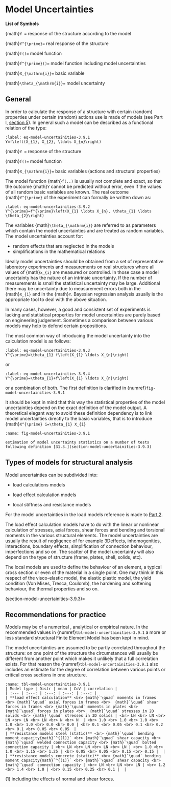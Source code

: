 # Model Uncertainties

**List of Symbols**

{math}`Y =` response of the structure according to the model

{math}`Y^{\prime}=` real response of the structure

{math}`f()=` model function

{math}`f^{\prime}()=` model function including model uncertainties

{math}`X_{\mathrm{i}}=` basic variable

{math}`\theta_{\mathrm{i}}=` model uncertainty

## General

In order to calculate the response of a structure with certain (random) properties under certain (random) actions use is made of models (see Part I, [section 5](../part-01/models-for-physical-behaviour.md)). In general such a model can be described as a functional relation of the type:

```{math}
:label: eq-model-uncertainities-3.9.1
Y=f\left(X_{1}, X_{2}, \ldots X_{n}\right)
```

{math}`Y =`  response of the structure

{math}`f()=` model function

{math}`X_{\mathrm{i}}=` basic variables (actions and structural properties)

The model function {math}`f(..)` is usually not complete and exact, so that the outcome {math}`Y` cannot be predicted without error, even if the values of all random basic variables are known. The real outcome {math}`Y^{\prime}` of the experiment can formally be written down as:

```{math}
:label: eq-model-uncertainities-3.9.2
Y^{\prime}=f^{\prime}\left(X_{1} \ldots X_{n}, \theta_{1} \ldots \theta_{2}\right)
```

The variables {math}`\theta_{\mathrm{i}}` are referred to as parameters which contain the model uncertainties and are treated as random variables. The model uncertainties account for:

- random effects that are neglected in the models
- simplifications in the mathematical relations

Ideally model uncertainties should be obtained from a set of representative laboratory experiments and measurements on real structures where all values of {math}`x_{i}` are measured or controlled. In those case a model uncertainty has the nature of an intrinsic uncertainty. If the number of measurements is small the statistical uncertainty may be large. Additional there may be uncertainty due to measurement errors both in the {math}`X_{i}` and in the {math}`Y`. Bayesian regressian analysis usually is the appropriate tool to deal with the above situation.

In many cases, however, a good and consistent set of experiments is lacking and statistical properties for model uncertainties are purely based on engineering judgement. Sometimes a comparison between various models may help to defend certain propositions.

The most common way of introducing the model uncertainty into the calculation model is as follows:

```{math}
:label: eq-model-uncertainities-3.9.3
Y^{\prime}=\theta_{1} f\left(X_{1} \ldots X_{n}\right)
```

or

```{math}
:label: eq-model-uncertainities-3.9.4
Y^{\prime}=\theta_{1}+f\left(X_{1} \ldots X_{n}\right)
```

or a combination of both. The first definition is clarified in {numref}`fig-model-uncertainities-3.9.1`

It should be kept in mind that this way the statistical properties of the model uncertainties depend on the exact definition of the model output. A theoretical elegant way to avoid these definition dependency is to link model uncertainties directly to the basic variables, that is to introduce {math}`X^{\prime} i=\theta_{1} X_{i}`

```{figure} ../part-03/images/fig-model-uncertainities-3.9.1.jpg
:name: fig-model-uncertainities-3.9.1

estimation of model uncertainty statistics on a number of tests following definition [31.3.](section-model-uncertainities-3.9.3)
```

## Types of models for structural analysis

Model uncertainties can be subdivided into:

- load calculations models

- load effect calculation models

- local stiffness and resistance models

For the model uncertainties in the load models reference is made to [Part 2](../part-01/models-for-physical-behaviour.md).

The load effect calculation models have to do with the linear or nonlinear calculation of stresses, axial forces, shear forces and bending and torsional moments in the various structural elements. The model uncertainties are usually the result of negligence of for example 3Deffects, inhomogenities, interactions, boundary effects, simplification of connection behaviour, imperfections and so on. The scatter of the model uncertainty will also depend on the type of structure (frame, plates, shell, solids, etc).

The local models are used to define the behaviour of an element, a typical cross section or even of the material in a single point. One may think in this respect of the visco-elastic model, the elastic plastic model, the yield condition (Von Mises, Tresca, Coulomb), the hardening and softening behaviour, the thermal properties and so on.

(section-model-uncertainities-3.9.3)=
## Recommendations for practice

Models may be of a numerical , analytical or empirical nature. In the recommended values in {numref}`tbl-model-uncertainities-3.9.1` a more or less standard structural Finite Element Model has been kept in mind.

The model uncertainties are assumed to be partly correlated throughout the structure: on one point of the structure the circumstances will usually be different from another point which makes it unlikely that a full correlation exists. For that reason the {numref}`tbl-model-uncertainities-3.9.1` also includes an estimate for the degree of correlation between various points or critical cross sections in one structure. 

```{table} Recommended probabilistic models for Model Uncertainties
:name: tbl-model-uncertainities-3.9.1
| Model type | Distr | mean | CoV | correlation |
| :--- | :---: | :---: | :---: | :---: |
| **load effect calculation** <br> {math}`\quad` moments in frames <br> {math}`\quad` axial forces in frames <br>  {math}`\quad` shear forces in frames <br> {math}`\quad` moments in plates <br> {math}`\quad` forces in plates <br>  {math}`\quad` stresses in 2D solids <br> {math}`\quad` stresses in 3D solids | <br> LN <br> LN <br> LN <br> LN <br> LN <br> N <br> N  | <br> 1.0 <br> 1.0 <br> 1.0 <br> 1.0 <br> 1.0 <br> 0.0 <br> 0.0 | <br> 0.1 <br> 0.05 <br> 0.1 <br> 0.2 <br> 0.1 <br> 0.05 <br> 0.05  |
| **resistance models steel (static)** <br> {math}`\quad` bending moment capacity{math}`^{(1)}` <br> {math}`\quad` shear capacity <br> {math}`\quad` welded connection capacity <br> {math}`\quad` bolted connection capacity | <br> LN <br> LN <br> LN <br> LN | <br> 1.0 <br> 1.0 <br> 1.15 <br> 1.25 | <br> 0.05 <br> 0.05 <br> 0.15 <br> 0.15 |  |
| **resistance models concrete (static)** <br> {math}`\quad` bending moment capacity{math}`^{(1)}` <br> {math}`\quad` shear capacity <br> {math}`\quad` connection capacity | <br> LN <br> LN <br> LN | <br> 1.2 <br> 1.4 <br> 1.0 | <br> 0.15 <br> 0.25 <br> 0.1 |  |
```
(1) including the effects of normal and shear forces.

